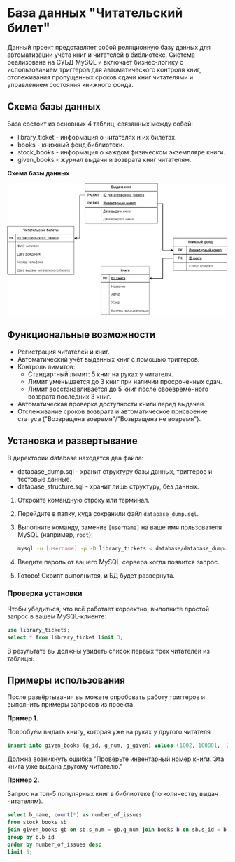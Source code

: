 # База данных "Читательский билет"

Данный проект представляет собой реляционную базу данных для автоматизации учёта книг и читателей в библиотеке.
Система реализована на СУБД MySQL и включает бизнес-логику с использованием триггеров для автоматического контроля книг, отслеживания пропущенных сроков сдачи книг читателями и управлением состояния книжного фонда.

## Схема базы данных 

База состоит из основных 4 таблиц, связанных между собой:
* library_ticket - информация о читателях и их билетах.
* books - книжный фонд библиотеки.
* stock_books - информация о каждом физическом экземпляре книги.
* given_books - журнал выдачи и возврата книг читателям.

**Схема базы данных**

![Схема базы данных](img/bd_schema.jpg)

## Функциональные возможности

* Регистрация читателей и книг.
* Автоматический учёт выданных книг с помощью триггеров.
* Контроль лимитов:
    * Стандартный лимит: 5 книг на руках у читателя.
    * Лимит уменьшается до 3 книг при наличии просроченных сдач.
    * Лимит восстанавливается до 5 книг после своевременного возврата последних 3 книг.
* Автоматическая проверка доступности книги перед выдачей.
* Отслеживание сроков возврата и автоматическое присвоение статуса ("Возвращена вовремя"/"Возвращена не вовремя").

## Установка и развертывание

В директории database находятся два файла: 
* database_dump.sql - хранит структуру базы данных, триггеров и тестовые данные.
* database_structure.sql - хранит лишь структуру, без данных.

1.  Откройте командную строку или терминал.
2.  Перейдите в папку, куда сохранили файл `database_dump.sql`.
3.  Выполните команду, заменив `[username]` на ваше имя пользователя MySQL (например, `root`):

    ```bash
    mysql -u [username] -p -D library_tickets < database/database_dump.sql
    ```
4.  Введите пароль от вашего MySQL-сервера когда появится запрос.
5.  Готово! Скрипт выполнится, и БД будет развернута. 

### Проверка установки

Чтобы убедиться, что всё работает корректно, выполните простой запрос в вашем MySQL-клиенте:

```sql
use library_tickets;
select * from library_ticket limit 3;
```
В результате вы должны увидеть список первых трёх читателей из таблицы.

## Примеры использования

После развёртывания вы можете опробовать работу триггеров и выполнить примеры запросов из проекта.

**Пример 1.**

Попробуем выдать книгу, которая уже на руках у другого читателя
```sql
insert into given_books (g_id, g_num, g_given) values (1002, 100001, '2024-03-24');
```
Должна возникнуть ошибка "Проверьте инвентарный номер книги. Эта книга уже выдана другому читателю."

**Пример 2.**

Запрос на топ-5 популярных книг в библиотеке (по количеству выдач читателям).
```sql
select b_name, count(*) as number_of_issues
from stock_books sb
join given_books gb on sb.s_num = gb.g_num join books b on sb.s_id = b.b_id
group by b.b_id
order by number_of_issues desc
limit 5;
```

